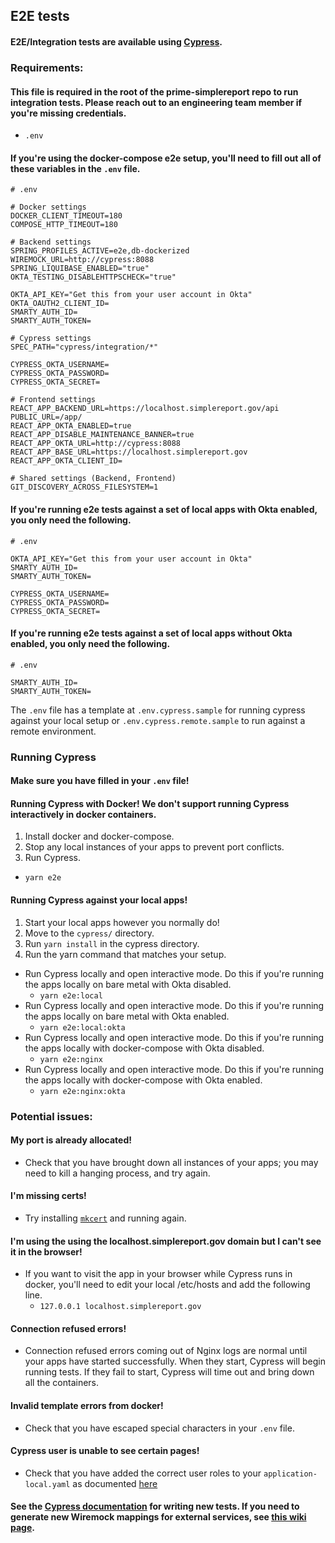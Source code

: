 ## E2E tests

#### E2E/Integration tests are available using [Cypress](https://www.cypress.io/).

### Requirements:

#### This file is required in the root of the prime-simplereport repo to run integration tests. Please reach out to an engineering team member if you're missing credentials.
- `.env`

#### If you're using the docker-compose e2e setup, you'll need to fill out all of these variables in the `.env` file.

```
# .env

# Docker settings
DOCKER_CLIENT_TIMEOUT=180
COMPOSE_HTTP_TIMEOUT=180

# Backend settings
SPRING_PROFILES_ACTIVE=e2e,db-dockerized
WIREMOCK_URL=http://cypress:8088
SPRING_LIQUIBASE_ENABLED="true"
OKTA_TESTING_DISABLEHTTPSCHECK="true"

OKTA_API_KEY="Get this from your user account in Okta"
OKTA_OAUTH2_CLIENT_ID=
SMARTY_AUTH_ID=
SMARTY_AUTH_TOKEN=

# Cypress settings
SPEC_PATH="cypress/integration/*"

CYPRESS_OKTA_USERNAME=
CYPRESS_OKTA_PASSWORD=
CYPRESS_OKTA_SECRET=

# Frontend settings
REACT_APP_BACKEND_URL=https://localhost.simplereport.gov/api
PUBLIC_URL=/app/
REACT_APP_OKTA_ENABLED=true
REACT_APP_DISABLE_MAINTENANCE_BANNER=true
REACT_APP_OKTA_URL=http://cypress:8088
REACT_APP_BASE_URL=https://localhost.simplereport.gov
REACT_APP_OKTA_CLIENT_ID=

# Shared settings (Backend, Frontend)
GIT_DISCOVERY_ACROSS_FILESYSTEM=1
```

#### If you're running e2e tests against a set of local apps with Okta enabled, you only need the following.


```
# .env

OKTA_API_KEY="Get this from your user account in Okta"
SMARTY_AUTH_ID=
SMARTY_AUTH_TOKEN=

CYPRESS_OKTA_USERNAME=
CYPRESS_OKTA_PASSWORD=
CYPRESS_OKTA_SECRET=
```

#### If you're running e2e tests against a set of local apps without Okta enabled, you only need the following.

```
# .env

SMARTY_AUTH_ID=
SMARTY_AUTH_TOKEN=
```

The `.env` file has a template at `.env.cypress.sample` for running cypress against your local setup or `.env.cypress.remote.sample` to run against a remote environment.

### Running Cypress

#### Make sure you have filled in your `.env` file!

#### Running Cypress with Docker! We don't support running Cypress interactively in docker containers.

1. Install docker and docker-compose.
1. Stop any local instances of your apps to prevent port conflicts.
1. Run Cypress.
  - `yarn e2e`

#### Running Cypress against your local apps!

1. Start your local apps however you normally do!
1. Move to the `cypress/` directory.
1. Run `yarn install` in the cypress directory.
1. Run the yarn command that matches your setup.
- Run Cypress locally and open interactive mode. Do this if you're running the apps locally on bare metal with Okta disabled.
  - `yarn e2e:local`
- Run Cypress locally and open interactive mode. Do this if you're running the apps locally on bare metal with Okta enabled.
  - `yarn e2e:local:okta`
- Run Cypress locally and open interactive mode. Do this if you're running the apps locally with docker-compose with Okta disabled.
  - `yarn e2e:nginx`
- Run Cypress locally and open interactive mode. Do this if you're running the apps locally with docker-compose with Okta enabled.
  - `yarn e2e:nginx:okta`

### Potential issues:

#### My port is already allocated!
  - Check that you have brought down all instances of your apps; you may need to kill a hanging process, and try again.

#### I'm missing certs!
  - Try installing [`mkcert`](https://github.com/FiloSottile/mkcert#installation) and running again.

#### I'm using the using the localhost.simplereport.gov domain but I can't see it in the browser!
  - If you want to visit the app in your browser while Cypress runs in docker, you'll need to edit your local /etc/hosts and add the following line.
    - `127.0.0.1 localhost.simplereport.gov`

#### Connection refused errors!
  - Connection refused errors coming out of Nginx logs are normal until your apps have started successfully. When they start, Cypress will begin running tests. If they fail to start, Cypress will time out and bring down all the containers.

#### Invalid template errors from docker!
  - Check that you have escaped special characters in your `.env` file.

#### Cypress user is unable to see certain pages!
  - Check that you have added the correct user roles to your `application-local.yaml` as documented [here](https://github.com/CDCgov/prime-simplereport/wiki/User-roles#updating-user-roles)

#### See the [Cypress documentation](https://docs.cypress.io/api/table-of-contents) for writing new tests. If you need to generate new Wiremock mappings for external services, see [this wiki page](https://github.com/CDCgov/prime-simplereport/wiki/WireMock).
